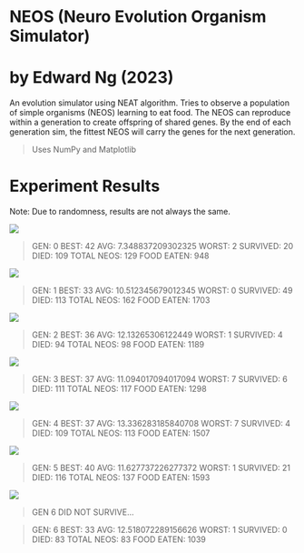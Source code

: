 # NEOS (Neuro Evolution Organism Simulator)
# by Edward Ng (2023)

An evolution simulator using NEAT algorithm. Tries to observe a population
of simple organisms (NEOS) learning to eat food. The NEOS can reproduce
within a generation to create offspring of shared genes. By the end of 
each generation sim, the fittest NEOS will carry the genes 
for the next generation.

> Uses NumPy and Matplotlib

# Experiment Results

Note: Due to randomness, results are not always the same.

![](preview/gen_0.gif)

> GEN: 0 BEST: 42 AVG: 7.348837209302325 WORST: 2 SURVIVED: 20 DIED: 109 TOTAL NEOS: 129 FOOD EATEN: 948

![](preview/gen_1.gif)

> GEN: 1 BEST: 33 AVG: 10.512345679012345 WORST: 0 SURVIVED: 49 DIED: 113 TOTAL NEOS: 162 FOOD EATEN: 1703

![](preview/gen_2.gif)

> GEN: 2 BEST: 36 AVG: 12.13265306122449 WORST: 1 SURVIVED: 4 DIED: 94 TOTAL NEOS: 98 FOOD EATEN: 1189

![](preview/gen_3.gif)

> GEN: 3 BEST: 37 AVG: 11.094017094017094 WORST: 7 SURVIVED: 6 DIED: 111 TOTAL NEOS: 117 FOOD EATEN: 1298

![](preview/gen_4.gif)

> GEN: 4 BEST: 37 AVG: 13.336283185840708 WORST: 7 SURVIVED: 4 DIED: 109 TOTAL NEOS: 113 FOOD EATEN: 1507

![](preview/gen_5.gif)

> GEN: 5 BEST: 40 AVG: 11.627737226277372 WORST: 1 SURVIVED: 21 DIED: 116 TOTAL NEOS: 137 FOOD EATEN: 1593

![](preview/gen_6.gif)

> GEN 6 DID NOT SURVIVE...

> GEN: 6 BEST: 33 AVG: 12.518072289156626 WORST: 1 SURVIVED: 0 DIED: 83 TOTAL NEOS: 83 FOOD EATEN: 1039

